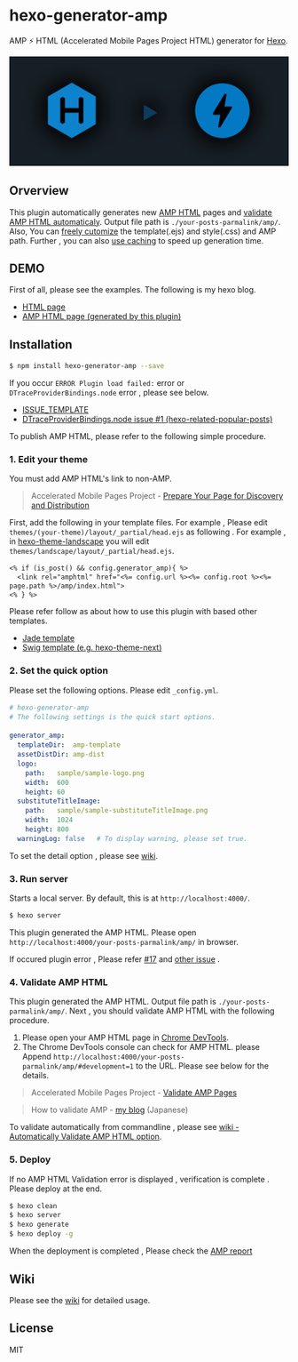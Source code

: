 # hexo-generator-amp

AMP ⚡ HTML (Accelerated Mobile Pages Project HTML) generator for [Hexo](https://github.com/hexojs/hexo).

![Screenshot](src/img/hexo2amp.png)

## Orverview

This plugin automatically generates new [AMP HTML](https://www.ampproject.org/docs/get_started/about-amp.html) pages and [validate AMP HTML automaticaly](https://github.com/tea3/hexo-generator-amp#internal-validation-automatically-validate-amp-html).
Output file path is `./your-posts-parmalink/amp/`.  Also, You can [freely cutomize](https://github.com/tea3/hexo-generator-amp#can-i-customize-template-) the template(.ejs) and style(.css) and AMP path. Further , you can also [use caching](https://github.com/tea3/hexo-generator-amp#6-cache-option) to speed up generation time.

## DEMO

First of all, please see the examples. The following is my hexo blog.

- [HTML page](https://photo-tea.com/p/hexo-markdown-notation/) 
- [AMP HTML page (generated by this plugin) ](https://photo-tea.com/p/hexo-markdown-notation/amp/#development=1)

## Installation

``` bash
$ npm install hexo-generator-amp --save
```

If you occur `ERROR Plugin load failed:` error or `DTraceProviderBindings.node` error , please see below.

- [ISSUE_TEMPLATE](https://github.com/tea3/hexo-generator-amp/blob/master/.github/ISSUE_TEMPLATE.md)
- [DTraceProviderBindings.node issue #1 (hexo-related-popular-posts)](https://github.com/tea3/hexo-related-popular-posts/issues/1)

To publish AMP HTML, please refer to the following simple procedure.

### 1. Edit your theme

You must add AMP HTML's link to non-AMP.

> Accelerated Mobile Pages Project - [Prepare Your Page for Discovery and Distribution](https://www.ampproject.org/docs/get_started/create/prepare_for_discovery)

First, add the following in your template files. For example , Please edit `themes/(your-theme)/layout/_partial/head.ejs` as following .  For example , in [hexo-theme-landscape](https://github.com/hexojs/hexo-theme-landscape) you will edit `themes/landscape/layout/_partial/head.ejs`.

``` ejs
<% if (is_post() && config.generator_amp){ %>
  <link rel="amphtml" href="<%= config.url %><%= config.root %><%= page.path %>/amp/index.html">
<% } %>
```

Please refer follow as about how to use this plugin with based other templates.

- [Jade template](https://github.com/tea3/hexo-generator-amp/issues/13)
- [Swig template (e.g. hexo-theme-next)](https://github.com/tea3/hexo-generator-amp/issues/14)


### 2. Set the quick option

Please set the following options. Please edit `_config.yml`.

``` yaml
# hexo-generator-amp
# The following settings is the quick start options.

generator_amp:
  templateDir:  amp-template
  assetDistDir: amp-dist
  logo:
    path:   sample/sample-logo.png
    width:  600
    height: 60
  substituteTitleImage:
    path:   sample/sample-substituteTitleImage.png
    width:  1024
    height: 800
  warningLog: false   # To display warning, please set true.
```

To set the detail option , please see [wiki](https://github.com/tea3/hexo-generator-amp/wiki/More-Settings#options).

### 3. Run server

Starts a local server. By default, this is at `http://localhost:4000/`.

``` bash
$ hexo server
```

This plugin generated the AMP HTML. Please open `http://localhost:4000/your-posts-parmalink/amp/` in browser.

If occured plugin error , Please refer [#17](https://github.com/tea3/hexo-generator-amp/issues/17) and [other issue](https://github.com/tea3/hexo-generator-amp/issues?q=is%3Aissue+is%3Aclosed) .

### 4. Validate AMP HTML

This plugin generated the AMP HTML. Output file path is `./your-posts-parmalink/amp/`. Next , you should validate AMP HTML with the following procedure.

1. Please open your AMP HTML page in [Chrome DevTools](https://developers.google.com/web/tools/chrome-devtools/).
2. The Chrome DevTools console can check for AMP HTML. please Append `http://localhost:4000/your-posts-parmalink/amp/#development=1` to the URL. Please see below for the details.

> Accelerated Mobile Pages Project - [Validate AMP Pages](https://www.ampproject.org/docs/guides/validate.html)

> How to validate AMP - [my blog](https://photo-tea.com/p/how-to-validate-amp/) (Japanese)


To validate automatically from commandline , please see [wiki - Automatically Validate AMP HTML option](https://github.com/tea3/hexo-generator-amp/wiki/More-Settings#7-automatically-validate-amp-html-option).

### 5. Deploy

If no AMP HTML Validation error is displayed , verification is complete . Please deploy at the end.

``` bash
$ hexo clean
$ hexo server
$ hexo generate
$ hexo deploy -g
```

When the deployment is completed , Please check the [AMP report](https://support.google.com/webmasters/answer/6328309?hl=en)


## Wiki

Please see the [wiki](https://github.com/tea3/hexo-generator-amp/wiki/More-Settings) for detailed usage.


## License

MIT

[Hexo]: http://hexo.io/